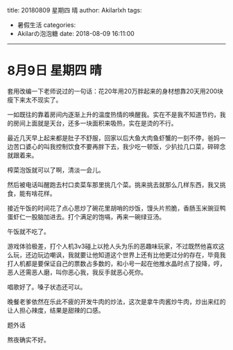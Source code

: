title: 20180809 星期四 晴
author: Akilarlxh
tags:
  - 暑假生活
categories:
  - Akilarの泡泡糖
date: 2018-08-09 16:11:00
---
 # 8月9日 星期四 晴

套用改编一下老师说过的一句话：花20年用20万胖起来的身材想靠20天用200块瘦下来太不现实了。

一如既往的靠着房间内逐渐上升的温度热情的唤醒我。实在不是我不知道节约，我的房间上面就是天台，还多一块面积来吸热，实在是烫的不行。

最近几天早上起来都是肚子不舒服，回家以后大鱼大肉鱼虾蟹的一刻不停，爸妈一边苦口婆心的叫我控制饮食不要再胖下去，我少吃一顿饭，少扒拉几口菜，碎碎念就跟着来。

榨菜泡饭就可以了啊，清淡一会儿。

然后被电话叫醒跑去村口卖菜车那里挑几个菜。挑来挑去就那么几样东西，我又挑食，能有啥花样。

接近午饭的时间花了点心思炒了碗花里胡哨的炒饭，馒头片煎脆，香肠玉米豌豆鸭蛋虾仁一股脑加进去。打个满足的饱嗝，再来一碗绿豆汤。

午饭就不吃了。

游戏体验极差，打个人机3v3碰上以抢人头为乐的恶趣味玩家，不过既然他喜欢这么玩，还边玩边嘲讽，我就要让他知道这个世界上还有比他更过分的存在，毕竟我打人机都是要保证自己的票数占多数的，和小号一起在他推水晶时点了投降，哼，恶人还需恶人磨，叫你恶心我，我反手就恶心死你。

唱歌好了。嗓子状态还可以。

晚餐老爹依然在乐此不疲的开发牛肉的炒法，这次是拿牛肉酱炒牛肉，炒出来红的让人担心辣度，结果是甜辣的口感。

题外话

熬夜确实不好。






